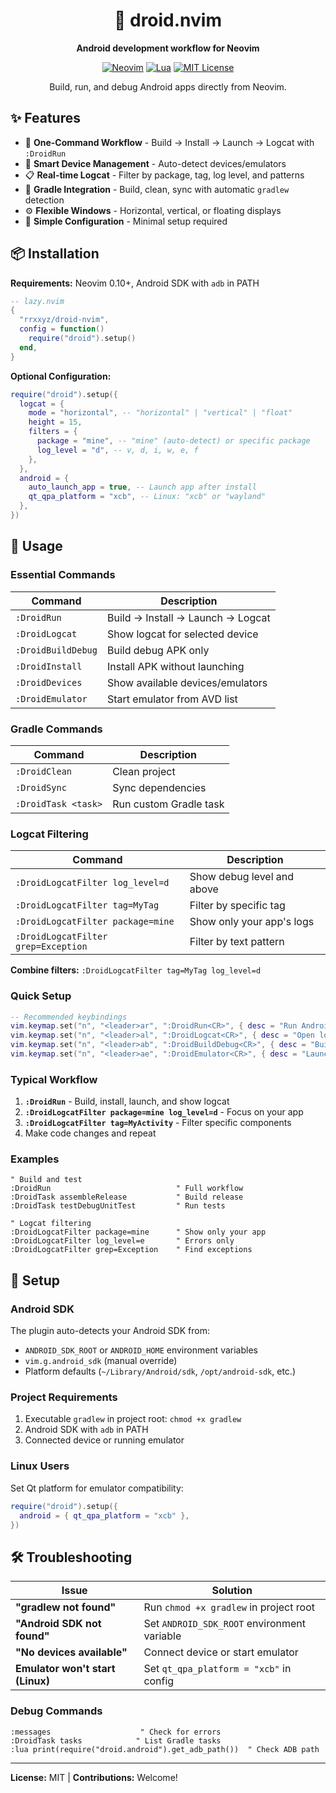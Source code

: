 <div align="center">

# 🤖 droid.nvim

**Android development workflow for Neovim**

[![Neovim](https://img.shields.io/badge/Neovim-0.10+-green.svg?style=flat-square&logo=neovim)](https://neovim.io)
[![Lua](https://img.shields.io/badge/Made%20with-Lua-blue.svg?style=flat-square&logo=lua)](https://lua.org)
[![MIT License](https://img.shields.io/badge/License-MIT-yellow.svg?style=flat-square)](LICENSE)

Build, run, and debug Android apps directly from Neovim.

</div>

## ✨ Features

- 🚀 **One-Command Workflow** - Build → Install → Launch → Logcat with `:DroidRun`
- 📱 **Smart Device Management** - Auto-detect devices/emulators
- 📋 **Real-time Logcat** - Filter by package, tag, log level, and patterns
- 🔧 **Gradle Integration** - Build, clean, sync with automatic `gradlew` detection
- ⚙️ **Flexible Windows** - Horizontal, vertical, or floating displays
- 🎯 **Simple Configuration** - Minimal setup required

## 📦 Installation

**Requirements:** Neovim 0.10+, Android SDK with `adb` in PATH

```lua
-- lazy.nvim
{
  "rrxxyz/droid-nvim",
  config = function()
    require("droid").setup()
  end,
}
```

**Optional Configuration:**

```lua
require("droid").setup({
  logcat = {
    mode = "horizontal", -- "horizontal" | "vertical" | "float"
    height = 15,
    filters = {
      package = "mine", -- "mine" (auto-detect) or specific package
      log_level = "d", -- v, d, i, w, e, f
    },
  },
  android = {
    auto_launch_app = true, -- Launch app after install
    qt_qpa_platform = "xcb", -- Linux: "xcb" or "wayland"
  },
})
```

## 🚀 Usage

### Essential Commands

| Command            | Description                           |
| ------------------ | ------------------------------------- |
| `:DroidRun`        | Build → Install → Launch → Logcat    |
| `:DroidLogcat`     | Show logcat for selected device      |
| `:DroidBuildDebug` | Build debug APK only                 |
| `:DroidInstall`    | Install APK without launching        |
| `:DroidDevices`    | Show available devices/emulators     |
| `:DroidEmulator`   | Start emulator from AVD list         |

### Gradle Commands

| Command             | Description                     |
| ------------------- | ------------------------------- |
| `:DroidClean`       | Clean project                  |
| `:DroidSync`        | Sync dependencies              |
| `:DroidTask <task>` | Run custom Gradle task         |

### Logcat Filtering

| Command                                | Description                      |
| -------------------------------------- | -------------------------------- |
| `:DroidLogcatFilter log_level=d`      | Show debug level and above       |
| `:DroidLogcatFilter tag=MyTag`        | Filter by specific tag           |
| `:DroidLogcatFilter package=mine`     | Show only your app's logs        |
| `:DroidLogcatFilter grep=Exception`   | Filter by text pattern           |

**Combine filters:** `:DroidLogcatFilter tag=MyTag log_level=d`

### Quick Setup

```lua
-- Recommended keybindings
vim.keymap.set("n", "<leader>ar", ":DroidRun<CR>", { desc = "Run Android app" })
vim.keymap.set("n", "<leader>al", ":DroidLogcat<CR>", { desc = "Open logcat" })
vim.keymap.set("n", "<leader>ab", ":DroidBuildDebug<CR>", { desc = "Build debug APK" })
vim.keymap.set("n", "<leader>ae", ":DroidEmulator<CR>", { desc = "Launch emulator" })
```

### Typical Workflow

1. **`:DroidRun`** - Build, install, launch, and show logcat
2. **`:DroidLogcatFilter package=mine log_level=d`** - Focus on your app
3. **`:DroidLogcatFilter tag=MyActivity`** - Filter specific components
4. Make code changes and repeat

### Examples

```vim
" Build and test
:DroidRun                            " Full workflow
:DroidTask assembleRelease           " Build release
:DroidTask testDebugUnitTest         " Run tests

" Logcat filtering
:DroidLogcatFilter package=mine      " Show only your app
:DroidLogcatFilter log_level=e       " Errors only
:DroidLogcatFilter grep=Exception    " Find exceptions
```

## 🔧 Setup

### Android SDK

The plugin auto-detects your Android SDK from:
- `ANDROID_SDK_ROOT` or `ANDROID_HOME` environment variables
- `vim.g.android_sdk` (manual override)
- Platform defaults (`~/Library/Android/sdk`, `/opt/android-sdk`, etc.)

### Project Requirements

1. Executable `gradlew` in project root: `chmod +x gradlew`
2. Android SDK with `adb` in PATH
3. Connected device or running emulator

### Linux Users

Set Qt platform for emulator compatibility:

```lua
require("droid").setup({
  android = { qt_qpa_platform = "xcb" },
})
```

## 🛠️ Troubleshooting

| Issue                     | Solution                                 |
| ------------------------- | ---------------------------------------- |
| **"gradlew not found"**   | Run `chmod +x gradlew` in project root   |
| **"Android SDK not found"** | Set `ANDROID_SDK_ROOT` environment variable |
| **"No devices available"** | Connect device or start emulator        |
| **Emulator won't start (Linux)** | Set `qt_qpa_platform = "xcb"` in config |

### Debug Commands

```vim
:messages                    " Check for errors
:DroidTask tasks            " List Gradle tasks
:lua print(require("droid.android").get_adb_path())  " Check ADB path
```

---

**License:** MIT | **Contributions:** Welcome!
